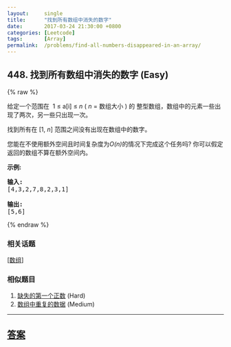 ```yaml
---
layout:     single
title:      "找到所有数组中消失的数字"
date:       2017-03-24 21:30:00 +0800
categories: [Leetcode]
tags:       [Array]
permalink:  /problems/find-all-numbers-disappeared-in-an-array/
---
```


## 448. 找到所有数组中消失的数字 (Easy)

{% raw %}

<p>给定一个范围在&nbsp; 1 &le; a[i] &le; <em>n</em> (&nbsp;<em>n</em> = 数组大小 ) 的 整型数组，数组中的元素一些出现了两次，另一些只出现一次。</p>

<p>找到所有在 [1, <em>n</em>] 范围之间没有出现在数组中的数字。</p>

<p>您能在不使用额外空间且时间复杂度为<em>O(n)</em>的情况下完成这个任务吗? 你可以假定返回的数组不算在额外空间内。</p>

<p><strong>示例:</strong></p>

<pre>
<strong>输入:</strong>
[4,3,2,7,8,2,3,1]

<strong>输出:</strong>
[5,6]
</pre>

{% endraw %}

### 相关话题
  [[数组](https://github.com/openset/leetcode/tree/master/tag/array/README.md)]

### 相似题目
  1. [缺失的第一个正数](/problems/first-missing-positive) (Hard)
  1. [数组中重复的数据](/problems/find-all-duplicates-in-an-array) (Medium)

---

## [答案](https://github.com/openset/leetcode/tree/master/problems/find-all-numbers-disappeared-in-an-array)
